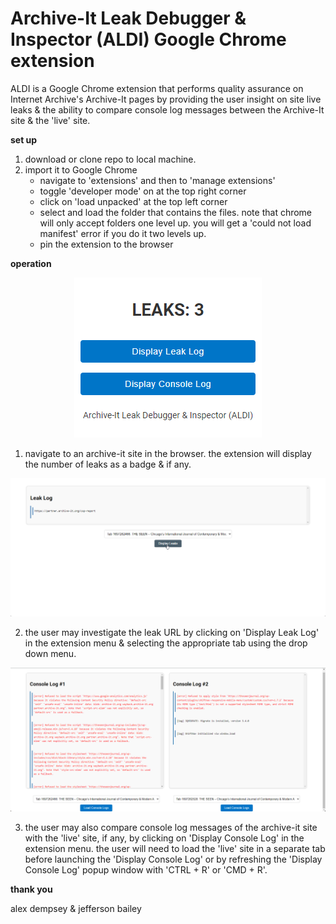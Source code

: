 # Archive-It Leak Debugger & Inspector (ALDI) Google Chrome extension

ALDI is a Google Chrome extension that performs quality assurance on Internet Archive's Archive-It pages by providing the user insight on site live leaks & the ability to compare console log messages between the Archive-It site & the 'live' site.

**set up**

1. download or clone repo to local machine.
2. import it to Google Chrome
   - navigate to 'extensions' and then to 'manage extensions'
   - toggle 'developer mode' on at the top right corner
   - click on 'load unpacked' at the top left corner
   - select and load the folder that contains the files. note that chrome will only accept folders one level up. you will get a 'could not load manifest' error if you do it two levels up.
   - pin the extension to the browser

**operation**

<div align="center">
  <img src="/images/readme/ui.png" alt="leakcount"/>
</div>

1. navigate to an archive-it site in the browser. the extension will display the number of leaks as a badge & if any.

![leakurl](/images/readme/leakurl.png)

2. the user may investigate the leak URL by clicking on 'Display Leak Log' in the extension menu & selecting the appropriate tab using the drop down menu.

![leakurl](/images/readme/compare.png)

3. the user may also compare console log messages of the archive-it site with the 'live' site, if any, by clicking on 'Display Console Log' in the extension menu. the user will need to load the 'live' site in a separate tab before launching the 'Display Console Log' or by refreshing the 'Display Console Log' popup window with 'CTRL + R' or 'CMD + R'.

**thank you**

alex dempsey & jefferson bailey
